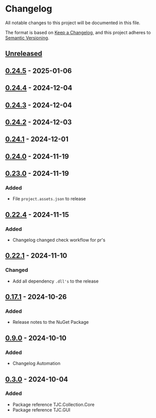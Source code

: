 # Changelog

All notable changes to this project will be documented in this file.

The format is based on [Keep a Changelog](https://keepachangelog.com/en/1.1.0/),
and this project adheres to [Semantic Versioning](https://semver.org/spec/v2.0.0.html).

## [Unreleased]

## [0.24.5] - 2025-01-06

## [0.24.4] - 2024-12-04

## [0.24.3] - 2024-12-04

## [0.24.2] - 2024-12-03

## [0.24.1] - 2024-12-01

## [0.24.0] - 2024-11-19

## [0.23.0] - 2024-11-19

### Added

- File `project.assets.json` to release

## [0.22.4] - 2024-11-15

### Added

- Changelog changed check workflow for pr's

## [0.22.1] - 2024-11-10

### Changed

- Add all dependency `.dll's` to the release

## [0.17.1] - 2024-10-26

### Added

- Release notes to the NuGet Package

## [0.9.0] - 2024-10-10

### Added

- Changelog Automation

## [0.3.0] - 2024-10-04

### Added

- Package reference TJC.Collection.Core
- Package reference TJC.GUI

[Unreleased]: https://github.com/TJC-Tools/TJC.Collection.GUI/compare/v0.24.5...HEAD

[0.24.5]: https://github.com/TJC-Tools/TJC.Collection.GUI/compare/v0.24.4...v0.24.5

[0.24.4]: https://github.com/TJC-Tools/TJC.Collection.GUI/compare/v0.24.3...v0.24.4

[0.24.3]: https://github.com/TJC-Tools/TJC.Collection.GUI/compare/v0.24.2...v0.24.3

[0.24.2]: https://github.com/TJC-Tools/TJC.Collection.GUI/compare/v0.24.1...v0.24.2

[0.24.1]: https://github.com/TJC-Tools/TJC.Collection.GUI/compare/v0.24.0...v0.24.1

[0.24.0]: https://github.com/TJC-Tools/TJC.Collection.GUI/compare/v0.23.0...v0.24.0

[0.23.0]: https://github.com/TJC-Tools/TJC.Collection.GUI/compare/v0.22.4...v0.23.0

[0.22.4]: https://github.com/TJC-Tools/TJC.Collection.GUI/compare/v0.22.1...v0.22.4

[0.22.1]: https://github.com/TJC-Tools/TJC.Collection.GUI/compare/v0.17.1...v0.22.1

[0.17.1]: https://github.com/TJC-Tools/TJC.Collection.GUI/compare/v0.9.0...v0.17.1

[0.9.0]: https://github.com/TJC-Tools/TJC.Collection.GUI/compare/v0.3.0...v0.9.0

[0.3.0]: https://github.com/TJC-Tools/TJC.Collection.GUI/releases/tag/v0.3.0
